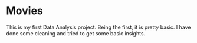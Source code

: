 # Movies
This is my first Data Analysis project. Being the first, it is pretty basic. I have done some cleaning and tried to get some basic insights.
